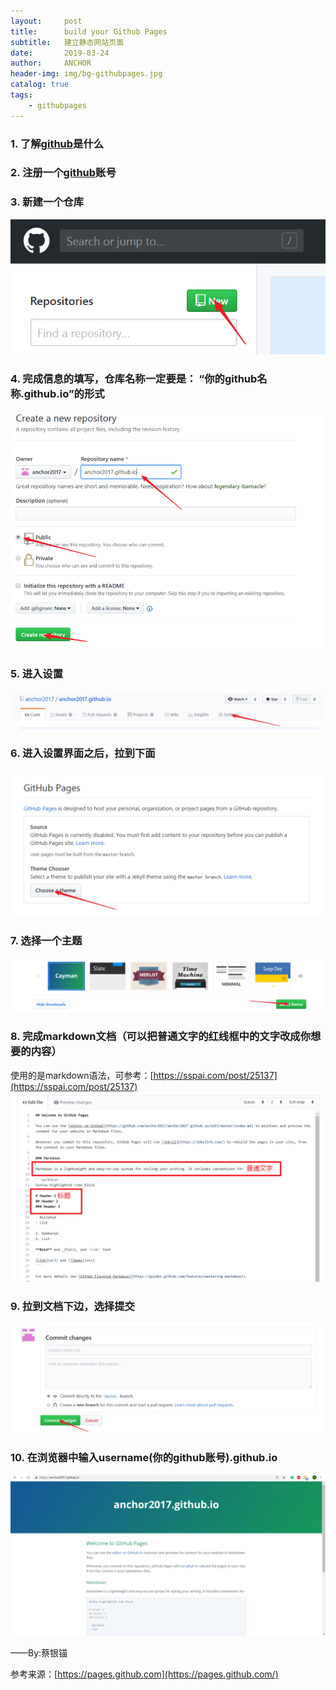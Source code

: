 ```yaml
---
layout:     post
title:      build your Github Pages
subtitle:   建立静态网站页面
date:       2019-03-24
author:     ANCHOR
header-img: img/bg-githubpages.jpg
catalog: true
tags:
    - githubpages
---
```


### 1. 了解[github](https://github.com)是什么


### 2. 注册一个[github](https://github.com)账号


### 3. 新建一个仓库
![](https://raw.githubusercontent.com/anchor2017/anchor2017.github.io/master/img/bg-gp-1.png)


### 4. 完成信息的填写，仓库名称一定要是： “你的github名称.github.io”的形式
![](https://raw.githubusercontent.com/anchor2017/anchor2017.github.io/master/img/bg-gp-2.png)


### 5. 进入设置
![](https://raw.githubusercontent.com/anchor2017/anchor2017.github.io/master/img/bg-gp-3.png)
 
 
### 6. 进入设置界面之后，拉到下面
![](https://raw.githubusercontent.com/anchor2017/anchor2017.github.io/master/img/bg-gp-4.png)


### 7. 选择一个主题
![](https://raw.githubusercontent.com/anchor2017/anchor2017.github.io/master/img/bg-gp-5.png)


### 8. 完成markdown文档（可以把普通文字的红线框中的文字改成你想要的内容）
使用的是markdown语法，可参考：[https://sspai.com/post/25137](https://sspai.com/post/25137)
![](https://raw.githubusercontent.com/anchor2017/anchor2017.github.io/master/img/bg-gp-6.png)


### 9. 拉到文档下边，选择提交
![](https://raw.githubusercontent.com/anchor2017/anchor2017.github.io/master/img/bg-gp-7.png)


### 10. 在浏览器中输入username(你的github账号).github.io
![](https://raw.githubusercontent.com/anchor2017/anchor2017.github.io/master/img/bg-gp-8.png)


——By:蔡银锚

参考来源：[https://pages.github.com](https://pages.github.com/)
